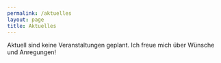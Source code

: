 ```yaml
---
permalink: /aktuelles
layout: page
title: Aktuelles
---
```

Aktuell sind keine Veranstaltungen geplant. Ich freue mich über Wünsche und Anregungen! 


